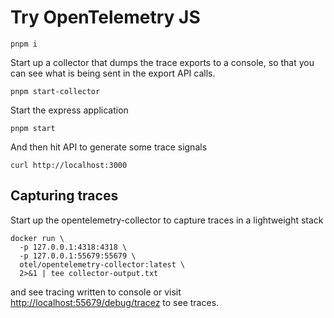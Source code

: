# Try OpenTelemetry JS

    pnpm i

Start up a collector that dumps the trace exports to a console, so that you can
see what is being sent in the export API calls.

    pnpm start-collector

Start the express application

    pnpm start

And then hit API to generate some trace signals

    curl http://localhost:3000

## Capturing traces

Start up the opentelemetry-collector to capture traces in a lightweight stack

    docker run \
      -p 127.0.0.1:4318:4318 \
      -p 127.0.0.1:55679:55679 \
      otel/opentelemetry-collector:latest \
      2>&1 | tee collector-output.txt

and see tracing written to console or visit
<http://localhost:55679/debug/tracez> to see traces.
